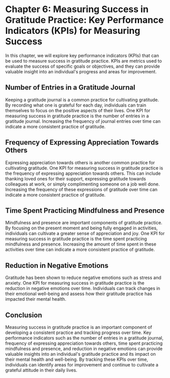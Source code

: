 Chapter 6: Measuring Success in Gratitude Practice: Key Performance Indicators (KPIs) for Measuring Success
===========================================================================================================

In this chapter, we will explore key performance indicators (KPIs) that can be used to measure success in gratitude practice. KPIs are metrics used to evaluate the success of specific goals or objectives, and they can provide valuable insight into an individual's progress and areas for improvement.

Number of Entries in a Gratitude Journal
----------------------------------------

Keeping a gratitude journal is a common practice for cultivating gratitude. By recording what one is grateful for each day, individuals can train themselves to focus on the positive aspects of their lives. One KPI for measuring success in gratitude practice is the number of entries in a gratitude journal. Increasing the frequency of journal entries over time can indicate a more consistent practice of gratitude.

Frequency of Expressing Appreciation Towards Others
---------------------------------------------------

Expressing appreciation towards others is another common practice for cultivating gratitude. One KPI for measuring success in gratitude practice is the frequency of expressing appreciation towards others. This can include thanking loved ones for their support, expressing gratitude towards colleagues at work, or simply complimenting someone on a job well done. Increasing the frequency of these expressions of gratitude over time can indicate a more consistent practice of gratitude.

Time Spent Practicing Mindfulness and Presence
----------------------------------------------

Mindfulness and presence are important components of gratitude practice. By focusing on the present moment and being fully engaged in activities, individuals can cultivate a greater sense of appreciation and joy. One KPI for measuring success in gratitude practice is the time spent practicing mindfulness and presence. Increasing the amount of time spent in these activities over time can indicate a more consistent practice of gratitude.

Reduction in Negative Emotions
------------------------------

Gratitude has been shown to reduce negative emotions such as stress and anxiety. One KPI for measuring success in gratitude practice is the reduction in negative emotions over time. Individuals can track changes in their emotional well-being and assess how their gratitude practice has impacted their mental health.

Conclusion
----------

Measuring success in gratitude practice is an important component of developing a consistent practice and tracking progress over time. Key performance indicators such as the number of entries in a gratitude journal, frequency of expressing appreciation towards others, time spent practicing mindfulness and presence, and reduction in negative emotions can provide valuable insights into an individual's gratitude practice and its impact on their mental health and well-being. By tracking these KPIs over time, individuals can identify areas for improvement and continue to cultivate a grateful attitude in their daily lives.

